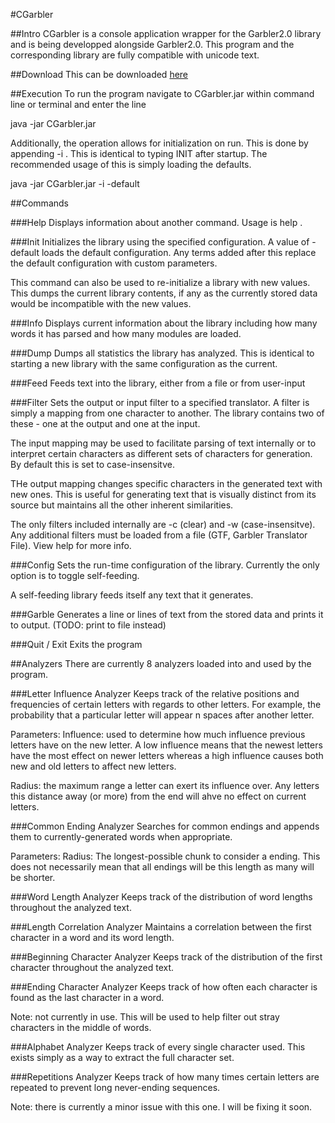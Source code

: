 #CGarbler

##Intro
CGarbler is a console application wrapper for the Garbler2.0 library and is being developped alongside Garbler2.0. This program and the corresponding library are fully compatible with unicode text.

##Download
This can be downloaded [here](http://www.filedropper.com/cgarbler100)

##Execution
To run the program navigate to CGarbler.jar within command line or terminal and enter the line

java -jar CGarbler.jar

Additionally, the operation allows for initialization on run. This is done by appending -i <params>. This is identical to typing INIT <params> after startup. The recommended usage of this is simply loading the defaults.

java -jar CGarbler.jar -i -default

##Commands

###Help
Displays information about another command. Usage is help <command>.

###Init
Initializes the library using the specified configuration. A value of -default loads the default configuration. Any terms added after this replace the default configuration with custom parameters. 

This command can also be used to re-initialize a library with new values. This dumps the current library contents, if any as the currently stored data would be incompatible with the new values.

###Info
Displays current information about the library including how many words it has parsed and how many modules are loaded.

###Dump
Dumps all statistics the library has analyzed. This is identical to starting a new library with the same configuration as the current.

###Feed
Feeds text into the library, either from a file or from user-input

###Filter
Sets the output or input filter to a specified translator. A filter is simply a mapping from one character to another. The library contains two of these - one at the output and one at the input. 

The input mapping may be used to facilitate parsing of text internally or to interpret certain characters as different sets of characters for generation. By default this is set to case-insensitve.

THe output mapping changes specific characters in the generated text with new ones. This is useful for generating text that is visually distinct from its source but maintains all the other inherent similarities.

The only filters included internally are -c (clear) and -w (case-insensitve). Any additional filters must be loaded from a file (GTF, Garbler Translator File). View help for more info.

###Config
Sets the run-time configuration of the library. Currently the only option is to toggle self-feeding.

A self-feeding library feeds itself any text that it generates.

###Garble
Generates a line or lines of text from the stored data and prints it to output. (TODO: print to file instead)

###Quit / Exit
Exits the program

##Analyzers
There are currently 8 analyzers loaded into and used by the program.

###Letter Influence Analyzer
Keeps track of the relative positions and frequencies of certain letters with regards to other letters. For example, the probability that a particular letter will appear n spaces after another letter.

Parameters: 
Influence: used to determine how much influence previous letters have on the new letter. A low influence means that the newest letters have the most effect on newer letters whereas a high influence causes both new and old letters to affect new letters.

Radius: the maximum range a letter can exert its influence over. Any letters this distance away (or more) from the end will ahve no effect on current letters.

###Common Ending Analyzer
Searches for common endings and appends them to currently-generated words when appropriate.

Parameters:
Radius: The longest-possible chunk to consider a ending. This does not necessarily mean that all endings will be this length as many will be shorter.

###Word Length Analyzer
Keeps track of the distribution of word lengths throughout the analyzed text.

###Length Correlation Analyzer
Maintains a correlation between the first character in a word and its word length.

###Beginning Character Analyzer
Keeps track of the distribution of the first character throughout the analyzed text.

###Ending Character Analyzer
Keeps track of how often each character is found as the last character in a word. 

Note: not currently in use. This will be used to help filter out stray characters in the middle of words.

###Alphabet Analyzer
Keeps track of every single character used. This exists simply as a way to extract the full character set.

###Repetitions Analyzer
Keeps track of how many times certain letters are repeated to prevent long never-ending sequences.

Note: there is currently a minor issue with this one. I will be fixing it soon.
